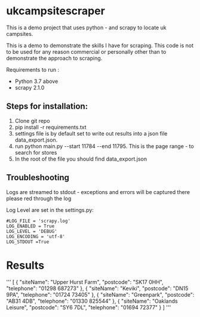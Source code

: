 # ukcampsitescraper

This is a demo project that uses python - and scrapy to locate uk campsites.

This is a demo to demonstrate the skills I have for scraping. This code is not to be used for any reason commercial or personally other than to demonstrate the approach to scraping.

Requirements to run :

* Python 3.7 above
* scrapy 2.1.0



## Steps for installation:

1. Clone git repo
1. pip install -r requirements.txt
1. settings file is by default set to write out results into a json file data_export.json.
1. run python main.py --start 11784 --end 11795. This is the page range - to search for stores
1. In the root of the file you should find data_export.json

## Troubleshooting 

Logs are streamed to stdout - exceptions and errors will be captured there please red through the log  

Log Level are set in the settings.py:

```
#LOG_FILE = 'scrapy.log'
LOG_ENABLED = True
LOG_LEVEL = 'DEBUG'
LOG_ENCODING = 'utf-8'
LOG_STDOUT =True

```


# Results

'''
[
  {
    "siteName": "Upper Hurst Farm",
    "postcode": "SK17 0HH",
    "telephone": "01298 687273"
  },
  {
    "siteName": "Keviki",
    "postcode": "DN15 9PA",
    "telephone": "01724 73405"
  },
  {
    "siteName": "Greenpark",
    "postcode": "AB31 4DB",
    "telephone": "01330 825544"
  },
  {
    "siteName": "Oaklands Leisure",
    "postcode": "SY6 7DL",
    "telephone": "01694 72377"
  }
]
'''

